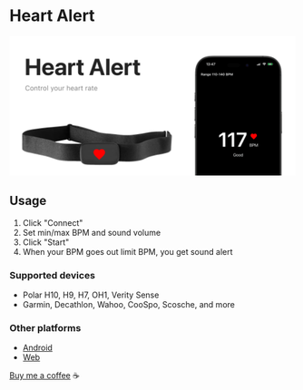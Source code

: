 # Heart Alert

![cover](https://raw.githubusercontent.com/nikashitsa/heart-alert-ios/master/cover.png)

## Usage

1. Click "Connect"
2. Set min/max BPM and sound volume
3. Click "Start"
4. When your BPM goes out limit BPM, you get sound alert

### Supported devices

- Polar H10, H9, H7, OH1, Verity Sense
- Garmin, Decathlon, Wahoo, CooSpo, Scosche, and more

### Other platforms

- [Android](https://github.com/nikashitsa/polar-alert-android)
- [Web](https://github.com/nikashitsa/polar-h10-alert)

[Buy me a coffee](https://www.paypal.com/donate/?hosted_button_id=DR69Z26Z8DJVE) ☕️
